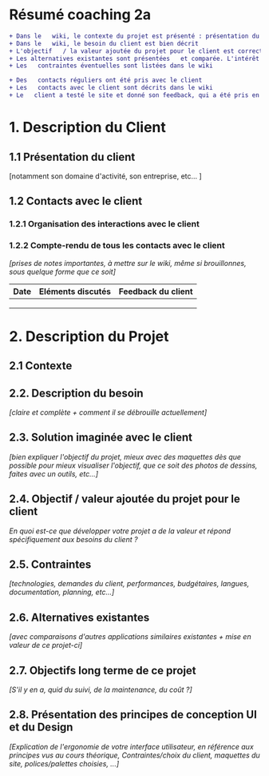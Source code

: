 

# Résumé coaching 2a

```diff
+ Dans le   wiki, le contexte du projet est présenté : présentation du client, son   domaine d'activité, son métier,…
+ Dans le   wiki, le besoin du client est bien décrit
+ L'objectif   / la valeur ajoutée du projet pour le client est correctement identifiée dans   le wiki. Il est expliqué également comment il se débrouille actuellement.
+ Les alternatives existantes sont présentées   et comparée. L'intérêt de ce projet est mis en avant.
+ Les   contraintes éventuelles sont listées dans le wiki

+ Des   contacts réguliers ont été pris avec le client
+ Les   contacts avec le client sont décrits dans le wiki
+ Le   client a testé le site et donné son feedback, qui a été pris en comtpe
```

# 1. Description du Client

 
## 1.1 Présentation du client 

[notamment son domaine d'activité, son entreprise, etc... ]

## 1.2 Contacts avec le client

### 1.2.1 Organisation des interactions avec le client

### 1.2.2 Compte-rendu de tous les contacts avec le client
 
_[prises de notes importantes, à mettre sur le wiki, même si brouillonnes, sous quelque forme que ce soit]_


| Date         | Eléments discutés     | Feedback du client |
|--------------|-----------------------|--------------------|
|              |                       |                    |
|              |                       |                    |
|              |                       |                    |


# 2. Description du Projet

## 2.1 Contexte

## 2.2. Description du besoin 

_[claire et complète + comment il se débrouille actuellement]_

## 2.3. Solution imaginée avec le client 

_[bien expliquer l'objectif du projet, mieux avec des maquettes dès que possible pour mieux visualiser l'objectif, que ce soit des photos de dessins, faites avec un outils, etc...]_

## 2.4. Objectif / valeur ajoutée du projet pour le client 
_En quoi est-ce que développer votre projet a de la valeur et répond spécifiquement aux besoins du client ?_

## 2.5. Contraintes 

_[technologies, demandes du client, performances, budgétaires, langues, documentation, planning, etc...]_

## 2.6. Alternatives existantes
 
_[avec comparaisons d'autres applications similaires existantes + mise en valeur de ce projet-ci]_

## 2.7. Objectifs long terme de ce projet 

_[S'il y en a, quid du suivi, de la maintenance, du coût ?]_

## 2.8. Présentation des principes de conception UI et du Design

_[Explication de l'ergonomie de votre interface utilisateur, en référence aux principes vus au cours théorique, Contraintes/choix du client, maquettes du site, polices/palettes choisies, ...]_ 

